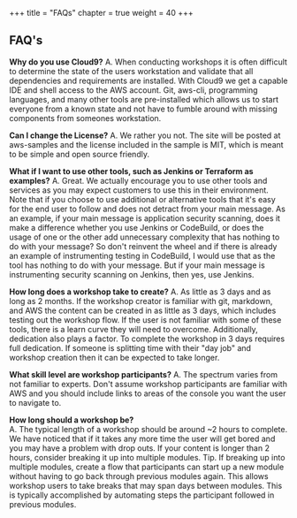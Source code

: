+++
title = "FAQs"
chapter = true
weight = 40
+++

## FAQ's

**Why do you use Cloud9?**
A. When conducting workshops it is often difficult to determine the state of the users workstation and validate that all dependencies and requirements are installed.  With Cloud9 we get a capable IDE and shell access to the AWS account.  Git, aws-cli, programming languages, and many other tools are pre-installed which allows us to start everyone from a known state and not have to fumble around with missing components from someones workstation.  

**Can I change the License?**
A. We rather you not.  The site will be posted at aws-samples and the license included in the sample is MIT, which is meant to be simple and open source friendly.  

**What if I want to use other tools, such as Jenkins or Terraform as examples?**
A.  Great. We actually encourage you to use other tools and services as you may expect customers to use this in their environment.  Note that if you choose to use additional or alternative tools that it's easy for the end user to follow and does not detract from your main message.  As an example, if your main message is application security scanning, does it make a difference whether you use Jenkins or CodeBuild, or does the usage of one or the other add unnecessary complexity that has nothing to do with your message?  So don't reinvent the wheel and if there is already an example of instrumenting testing in CodeBuild, I would use that as the tool has nothing to do with your message.  But if your main message is instrumenting security scanning on Jenkins, then yes, use Jenkins.

**How long does a workshop take to create?**
A. As little as 3 days and as long as 2 months.  If the workshop creator is familiar with git, markdown, and AWS the content can be created in as little as 3 days, which includes testing out the workshop flow.  If the user is not familiar with some of these tools, there is a learn curve they will need to overcome.  Additionally, dedication also plays a factor.  To complete the workshop in 3 days requires full dedication.  If someone is splitting time with their "day job" and workshop creation then it can be expected to take longer.  

**What skill level are workshop participants?**
A. The spectrum varies from not familiar to experts.  Don't assume workshop participants are familiar with AWS and you should include links to areas of the console you want the user to navigate to.  

**How long should a workshop be?**  
A. The typical length of a workshop should be around ~2 hours to complete.  We have noticed that if it takes any more time the user will get bored and you may have a problem with drop outs.  If your content is longer than 2 hours, consider breaking it up into multiple modules.  Tip.  If breaking up into multiple modules, create a flow that participants can start up a new module without having to go back through previous modules again.  This allows workshop users to take breaks that may span days between modules.  This is typically accomplished by automating steps the participant followed in previous modules.

